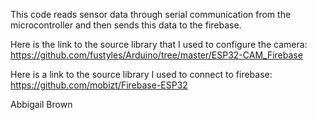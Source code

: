 This code reads sensor data through serial communication from the microcontroller and then sends this data to the firebase.

Here is the link to the source library that I used to configure the camera:
https://github.com/fustyles/Arduino/tree/master/ESP32-CAM_Firebase

Here is a link to the source library I used to connect to firebase:
https://github.com/mobizt/Firebase-ESP32

Abbigail Brown
